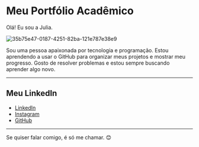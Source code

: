 # Meu Portfólio Acadêmico

Olá! Eu sou a Julia.

![35b75e47-0187-4251-82ba-121e787e38e9](https://github.com/user-attachments/assets/979aa37f-9eb4-4d2f-9351-020926eab5e2)


Sou uma pessoa apaixonada por tecnologia e programação. Estou aprendendo a usar o GitHub para organizar meus projetos e mostrar meu progresso. Gosto de resolver problemas e estou sempre buscando aprender algo novo.

---

## Meu LinkedIn

- [LinkedIn](www.linkedin.com/in/júlia-paiva-braga-53b70a351)
- [Instagram](https://www.instagram.com/juh_.1x?igsh=d215azBibXNlNm4w&utm_source=qr)
- [GitHub](https://github.com/julia12005)
---

Se quiser falar comigo, é só me chamar. 😊

